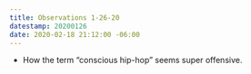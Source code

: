 ```yaml
---
title: Observations 1-26-20
datestamp: 20200126
date: 2020-02-18 21:12:00 -06:00
---
```


- How the term “conscious hip-hop” seems super offensive.
